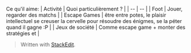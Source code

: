 Ce qu'il aime:
| Activité | Quoi particulièrement ? |
| -- | -- |
| Foot | Jouer,  regarder des matchs |
| Escape Games | être entre potes, le plaisir intellectuel se creuser la cervelle pour résoudre des énigmes, se la péter quand il gagne :P |
| Jeux de société | Comme escape game + monter des stratégies et  |


> Written with [StackEdit](https://stackedit.io/).
<!--stackedit_data:
eyJoaXN0b3J5IjpbMTI1NzQ4MDQ5M119
-->